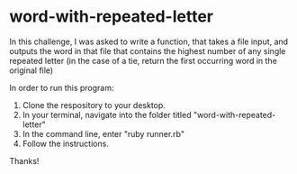 # word-with-repeated-letter

In this challenge, I was asked to write a function, that takes a file input, and outputs the word in that file that contains the highest number of any single repeated letter (in the case of a tie, return the first occurring word in the original file)

In order to run this program:

  1. Clone the respository to your desktop.
  2. In your terminal, navigate into the folder titled "word-with-repeated-letter"
  3. In the command line, enter "ruby runner.rb"
  4. Follow the instructions.

Thanks!